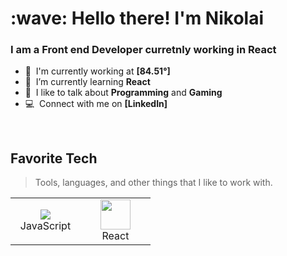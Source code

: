 <h1 align="left" id="macropower-title">:wave: Hello there! I'm Nikolai</h1>
<h3 align="left">I am a Front end Developer curretnly working in React</h3>

- :office: &nbsp;I'm currently working at **[84.51°]**
- :seedling: &nbsp;I’m currently learning **React**
- :speech_balloon: &nbsp;I like to talk about **Programming** and **Gaming**
- :computer: &nbsp;Connect with me on **[LinkedIn]**

<br>

<h2 align="left" id="macropower-tech">Favorite Tech</h2>

> Tools, languages, and other things that I like to work with.

<table>
  <tr>
    <td align="center" width="96">
      <a href="#macropower-tech">
<!--         <img src="./img/csharp-original.svg" width="48" height="48" alt="C#" /> -->
        <img src="https://img.icons8.com/color/48/000000/javascript--v2.png"/>
      </a>
      <br>JavaScript
    </td>
        <td align="center" width="96">
      <a href="#macropower-tech">
        <img src="https://img.icons8.com/plasticine/100/000000/react.png" width="48" height="48"/>
      </a>
      <br>React
    </td>

  </tr>
</table>
